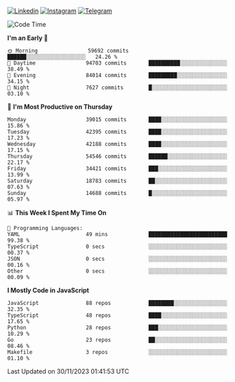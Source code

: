 [![Linkedin](https://img.shields.io/badge/-Archie-blue?style=flat-square&labelColor=gray&logo=Linkedin&logoColor=white&link=https://www.linkedin.com/in/archisdi)](https://www.linkedin.com/in/archisdi)
[![Instagram](https://img.shields.io/badge/-@archisdi-orange?style=flat-square&labelColor=gray&logo=Instagram&logoColor=white&link=https://www.instagram.com/archisdi)](https://www.instagram.com/archisdi)
[![Telegram](https://img.shields.io/badge/-aai-informational?style=flat-square&labelColor=gray&logo=telegram&logoColor=white&link=https://t.me/archisdi)](https://t.me/archisdi)

<!--START_SECTION:waka-->
![Code Time](http://img.shields.io/badge/Code%20Time-2%2C468%20hrs%2044%20mins-blue)

**I'm an Early 🐤** 

```text
🌞 Morning                59692 commits       ██████░░░░░░░░░░░░░░░░░░░   24.26 % 
🌆 Daytime                94703 commits       ██████████░░░░░░░░░░░░░░░   38.49 % 
🌃 Evening                84014 commits       █████████░░░░░░░░░░░░░░░░   34.15 % 
🌙 Night                  7627 commits        █░░░░░░░░░░░░░░░░░░░░░░░░   03.10 % 
```
📅 **I'm Most Productive on Thursday** 

```text
Monday                   39015 commits       ████░░░░░░░░░░░░░░░░░░░░░   15.86 % 
Tuesday                  42395 commits       ████░░░░░░░░░░░░░░░░░░░░░   17.23 % 
Wednesday                42188 commits       ████░░░░░░░░░░░░░░░░░░░░░   17.15 % 
Thursday                 54546 commits       ██████░░░░░░░░░░░░░░░░░░░   22.17 % 
Friday                   34421 commits       ███░░░░░░░░░░░░░░░░░░░░░░   13.99 % 
Saturday                 18783 commits       ██░░░░░░░░░░░░░░░░░░░░░░░   07.63 % 
Sunday                   14688 commits       █░░░░░░░░░░░░░░░░░░░░░░░░   05.97 % 
```


📊 **This Week I Spent My Time On** 

```text
💬 Programming Languages: 
YAML                     49 mins             █████████████████████████   99.38 % 
TypeScript               0 secs              ░░░░░░░░░░░░░░░░░░░░░░░░░   00.37 % 
JSON                     0 secs              ░░░░░░░░░░░░░░░░░░░░░░░░░   00.16 % 
Other                    0 secs              ░░░░░░░░░░░░░░░░░░░░░░░░░   00.09 % 
```

**I Mostly Code in JavaScript** 

```text
JavaScript               88 repos            ████████░░░░░░░░░░░░░░░░░   32.35 % 
TypeScript               48 repos            ████░░░░░░░░░░░░░░░░░░░░░   17.65 % 
Python                   28 repos            ███░░░░░░░░░░░░░░░░░░░░░░   10.29 % 
Go                       23 repos            ██░░░░░░░░░░░░░░░░░░░░░░░   08.46 % 
Makefile                 3 repos             ░░░░░░░░░░░░░░░░░░░░░░░░░   01.10 % 
```




 Last Updated on 30/11/2023 01:41:53 UTC
<!--END_SECTION:waka-->